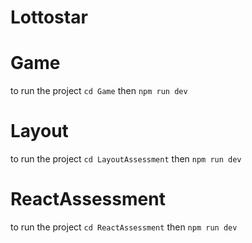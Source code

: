 # Lottostar

# Game
to run the project ```cd Game```
then ```npm run dev```


# Layout
to run the project ```cd LayoutAssessment```
then ```npm run dev```


# ReactAssessment
to run the project ```cd ReactAssessment```
then ```npm run dev```